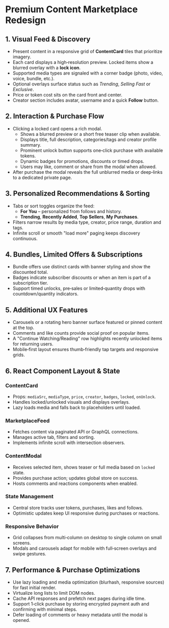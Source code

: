 # Premium Content Marketplace Redesign

## 1. Visual Feed & Discovery
- Present content in a responsive grid of **ContentCard** tiles that prioritize imagery.
- Each card displays a high‑resolution preview. Locked items show a blurred overlay with a **lock icon**.
- Supported media types are signaled with a corner badge (photo, video, voice, bundle, etc.).
- Optional overlays surface status such as *Trending*, *Selling Fast* or *Exclusive*.
- Price or token cost sits on the card front and center.
- Creator section includes avatar, username and a quick **Follow** button.

## 2. Interaction & Purchase Flow
- Clicking a locked card opens a rich modal.
  - Shows a blurred preview or a short free teaser clip when available.
  - Displays title, full description, categories/tags and creator profile summary.
  - Prominent unlock button supports one‑click purchase with available tokens.
  - Dynamic badges for promotions, discounts or timed drops.
  - Users may like, comment or share from the modal when allowed.
- After purchase the modal reveals the full unblurred media or deep‑links to a dedicated private page.

## 3. Personalized Recommendations & Sorting
- Tabs or sort toggles organize the feed:
  - **For You** – personalized from follows and history.
  - **Trending**, **Recently Added**, **Top Sellers**, **My Purchases**.
- Filters narrow results by media type, creator, price range, duration and tags.
- Infinite scroll or smooth \"load more\" paging keeps discovery continuous.

## 4. Bundles, Limited Offers & Subscriptions
- Bundle offers use distinct cards with banner styling and show the discounted total.
- Badges indicate subscriber discounts or when an item is part of a subscription tier.
- Support timed unlocks, pre‑sales or limited‑quantity drops with countdown/quantity indicators.

## 5. Additional UX Features
- Carousels or a rotating hero banner surface featured or pinned content at the top.
- Comments and like counts provide social proof on popular items.
- A \"Continue Watching/Reading\" row highlights recently unlocked items for returning users.
- Mobile‑first layout ensures thumb‑friendly tap targets and responsive grids.

## 6. React Component Layout & State
### ContentCard
- Props: `mediaSrc`, `mediaType`, `price`, `creator`, `badges`, `locked`, `onUnlock`.
- Handles locked/unlocked visuals and displays overlays.
- Lazy loads media and falls back to placeholders until loaded.

### MarketplaceFeed
- Fetches content via paginated API or GraphQL connections.
- Manages active tab, filters and sorting.
- Implements infinite scroll with intersection observers.

### ContentModal
- Receives selected item, shows teaser or full media based on `locked` state.
- Provides purchase action; updates global store on success.
- Hosts comments and reactions components when enabled.

### State Management
- Central store tracks user tokens, purchases, likes and follows.
- Optimistic updates keep UI responsive during purchases or reactions.

### Responsive Behavior
- Grid collapses from multi‑column on desktop to single column on small screens.
- Modals and carousels adapt for mobile with full‑screen overlays and swipe gestures.

## 7. Performance & Purchase Optimizations
- Use lazy loading and media optimization (blurhash, responsive sources) for fast initial render.
- Virtualize long lists to limit DOM nodes.
- Cache API responses and prefetch next pages during idle time.
- Support 1‑click purchase by storing encrypted payment auth and confirming with minimal steps.
- Defer loading of comments or heavy metadata until the modal is opened.

